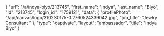 {
    "url": "\/a\/indya-biyo\/213745",
    "first_name": "Indya",
    "last_name": "Biyo",
    "id": "213745",
    "login_id": "1759121",
    "data": {
        "profilePhoto": "\/api\/canvas\/logo\/310230175-0.2760524339042.jpg",
        "job_title": "Jewlry Consultant "
    },
    "type": "captivate",
    "layout": "ambassador",
    "title": "Indya Biyo"
}